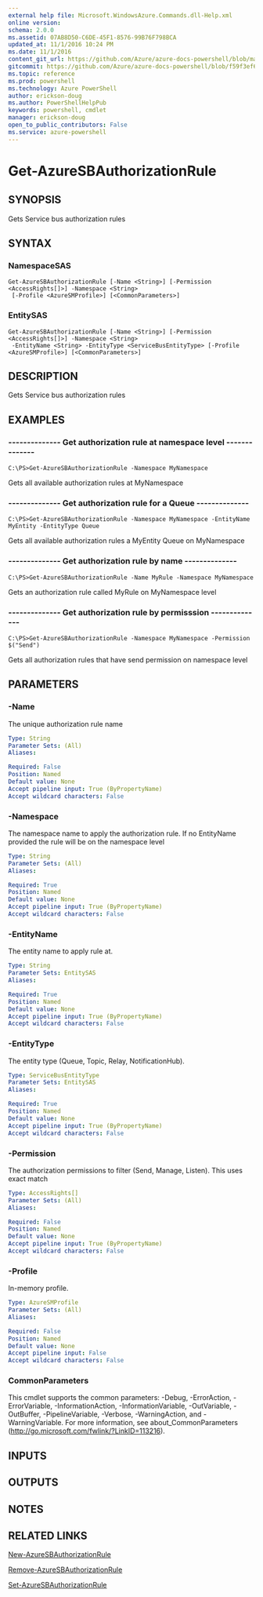 ```yaml
---
external help file: Microsoft.WindowsAzure.Commands.dll-Help.xml
online version: 
schema: 2.0.0
ms.assetid: 07AB8D50-C6DE-45F1-8576-99B76F798BCA
updated_at: 11/1/2016 10:24 PM
ms.date: 11/1/2016
content_git_url: https://github.com/Azure/azure-docs-powershell/blob/master/azureps-cmdlets-docs/ServiceManagement/Azure.Compute/v1.6.1/Get-AzureSBAuthorizationRule.md
gitcommit: https://github.com/Azure/azure-docs-powershell/blob/f59f3ef60bc592383812213e69fd77ba950759ed/azureps-cmdlets-docs/ServiceManagement/Azure.Compute/v1.6.1/Get-AzureSBAuthorizationRule.md
ms.topic: reference
ms.prod: powershell
ms.technology: Azure PowerShell
author: erickson-doug
ms.author: PowerShellHelpPub
keywords: powershell, cmdlet
manager: erickson-doug
open_to_public_contributors: False
ms.service: azure-powershell
---
```


# Get-AzureSBAuthorizationRule

## SYNOPSIS
Gets Service bus authorization rules

## SYNTAX

### NamespaceSAS
```
Get-AzureSBAuthorizationRule [-Name <String>] [-Permission <AccessRights[]>] -Namespace <String>
 [-Profile <AzureSMProfile>] [<CommonParameters>]
```

### EntitySAS
```
Get-AzureSBAuthorizationRule [-Name <String>] [-Permission <AccessRights[]>] -Namespace <String>
 -EntityName <String> -EntityType <ServiceBusEntityType> [-Profile <AzureSMProfile>] [<CommonParameters>]
```

## DESCRIPTION
Gets Service bus authorization rules

## EXAMPLES

### -------------- Get authorization rule at namespace level --------------
```
C:\PS>Get-AzureSBAuthorizationRule -Namespace MyNamespace
```

Gets all available authorization rules at MyNamespace

### -------------- Get authorization rule for a Queue --------------
```
C:\PS>Get-AzureSBAuthorizationRule -Namespace MyNamespace -EntityName MyEntity -EntityType Queue
```

Gets all available authorization rules a MyEntity Queue on MyNamespace

### -------------- Get authorization rule by name --------------
```
C:\PS>Get-AzureSBAuthorizationRule -Name MyRule -Namespace MyNamespace
```

Gets an authorization rule called MyRule on MyNamespace level

### -------------- Get authorization rule by permisssion --------------
```
C:\PS>Get-AzureSBAuthorizationRule -Namespace MyNamespace -Permission $("Send")
```

Gets all authorization rules that have send permission on namespace level

## PARAMETERS

### -Name
The unique authorization rule name

```yaml
Type: String
Parameter Sets: (All)
Aliases: 

Required: False
Position: Named
Default value: None
Accept pipeline input: True (ByPropertyName)
Accept wildcard characters: False
```

### -Namespace
The namespace name to apply the authorization rule.
If no EntityName provided the rule will be on the namespace level

```yaml
Type: String
Parameter Sets: (All)
Aliases: 

Required: True
Position: Named
Default value: None
Accept pipeline input: True (ByPropertyName)
Accept wildcard characters: False
```

### -EntityName
The entity name to apply rule at.

```yaml
Type: String
Parameter Sets: EntitySAS
Aliases: 

Required: True
Position: Named
Default value: None
Accept pipeline input: True (ByPropertyName)
Accept wildcard characters: False
```

### -EntityType
The entity type (Queue, Topic, Relay, NotificationHub).

```yaml
Type: ServiceBusEntityType
Parameter Sets: EntitySAS
Aliases: 

Required: True
Position: Named
Default value: None
Accept pipeline input: True (ByPropertyName)
Accept wildcard characters: False
```

### -Permission
The authorization permissions to filter (Send, Manage, Listen).
This uses exact match

```yaml
Type: AccessRights[]
Parameter Sets: (All)
Aliases: 

Required: False
Position: Named
Default value: None
Accept pipeline input: True (ByPropertyName)
Accept wildcard characters: False
```

### -Profile
In-memory profile.

```yaml
Type: AzureSMProfile
Parameter Sets: (All)
Aliases: 

Required: False
Position: Named
Default value: None
Accept pipeline input: False
Accept wildcard characters: False
```

### CommonParameters
This cmdlet supports the common parameters: -Debug, -ErrorAction, -ErrorVariable, -InformationAction, -InformationVariable, -OutVariable, -OutBuffer, -PipelineVariable, -Verbose, -WarningAction, and -WarningVariable. For more information, see about_CommonParameters (http://go.microsoft.com/fwlink/?LinkID=113216).

## INPUTS

## OUTPUTS

## NOTES

## RELATED LINKS

[New-AzureSBAuthorizationRule](xref:ServiceManagement/Azure.Compute/v1.6.1/New-AzureSBAuthorizationRule.md)

[Remove-AzureSBAuthorizationRule](xref:ServiceManagement/Azure.Compute/v1.6.1/Remove-AzureSBAuthorizationRule.md)

[Set-AzureSBAuthorizationRule](xref:ServiceManagement/Azure.Compute/v1.6.1/Set-AzureSBAuthorizationRule.md)


